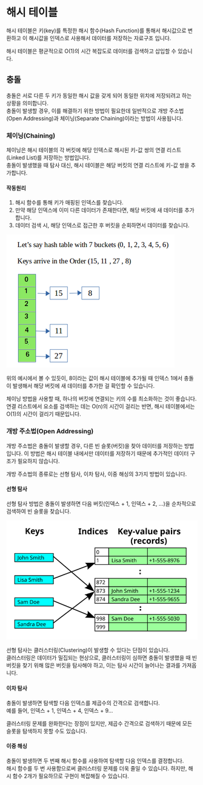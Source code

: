 # 해시 테이블
해시 테이블은 키(key)를 특정한 해시 함수(Hash Function)를 통해서 해시값으로 변환하고 이 해시값을 인덱스로 사용해서 데이터를 저장하는 자료구조 입니다.

해시 테이블은 평균적으로 O(1)의 시간 복잡도로 데이터를 검색하고 삽입할 수 있습니다.

## 충돌
충돌은 서로 다른 두 키가 동일한 해시 값을 갖게 되어 동일한 위치에 저장되려고 하는 상황을 의미합니다.  
충돌이 발생할 경우, 이를 해결하기 위한 방법이 필요한데 일반적으로 개방 주소법(Open Addressing)과 체이닝(Separate Chaining)이라는 방법이 사용됩니다.

### 체이닝(Chaining)
체이닝은 해시 테이블의 각 버킷에 해당 인덱스로 해시된 키-값 쌍의 연결 리스트(Linked List)를 저장하는 방법입니다.  
충돌이 발생했을 때 탐사 대신, 해시 테이블은 해당 버킷의 연결 리스트에 키-값 쌍을 추가합니다.  

#### 작동원리
1. 해시 함수를 통해 키가 매핑된 인덱스를 찾습니다.
2. 만약 해당 인덱스에 이미 다른 데이터가 존재한다면, 해당 버킷에 새 데이터를 추가합니다.
3. 데이터 검색 시, 해당 인덱스로 접근한 후 버킷을 순회하면서 데이터를 찾습니다.

![Alt text](./이미지/hashtable_chaining.png)

위의 예시에서 볼 수 있듯이, 8이라는 값이 해시 테이블에 추가될 때 인덱스 1에서 충돌이 발생해서 해당 버킷에 새 데이터를 추가한 걸 확인할 수 있습니다.
 
체이닝 방법을 사용할 때, 하나의 버킷에 연결되는 키의 수를 최소화하는 것이 좋습니다. 연결 리스트에서 요소를 검색하는 데는 O(n)의 시간이 걸리는 반면, 해시 테이블에서는 O(1)의 시간이 걸리기 때문입니다.  

### 개방 주소법(Open Addressing)
개방 주소법은 충돌이 발생할 경우, 다른 빈 슬롯(버킷)을 찾아 데이터를 저장하는 방법입니다. 이 방법은 해시 테이블 내에서만 데이터를 저장하기 때문에 추가적인 데이터 구조가 필요하지 않습니다.

개방 주소법의 종류로는 선형 탐사, 이차 탐사, 이중 해싱의 3가지 방법이 있습니다.

#### 선형 탐사
선형 탐사 방법은 충돌이 발생하면 다음 버킷(인덱스 + 1, 인덱스 + 2, ...)을 순차적으로 검색하여 빈 슬롯을 찾습니다.

![Alt text](./이미지/hashtable_open_addressing.png)

선형 탐사는 클러스터링(Clustering)이 발생할 수 있다는 단점이 있습니다.  
클러스터링은 데이터가 밀집되는 현상으로, 클러스터링이 심하면 충돌이 발생했을 때 빈 버킷을 찾기 위해 많은 버킷을 탐사해야 하고, 이는 탐사 시간이 늘어나는 결과를 가져옵니다.

#### 이차 탐사
충돌이 발생하면 탐색할 다음 인덱스를 제곱수의 간격으로 검색합니다.  
예를 들어, 인덱스 + 1, 인덱스 + 4, 인덱스 + 9...

클러스터링 문제를 완화한다는 장점이 있지만, 제곱수 간격으로 검색하기 때문에 모든 슬롯을 탐색하지 못할 수도 있습니다.

#### 이중 해싱
충돌이 발생하면 두 번째 해시 함수를 사용하여 탐색할 다음 인덱스를 결정합니다.  
해시 함수를 두 번 사용함으로써 클러스터링 문제를 더욱 줄일 수 있습니다.
하지만, 해시 함수 2개가 필요하므로 구현이 복잡해질 수 있습니다.